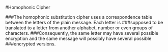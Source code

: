 #Homophonic Cipher

###The homophonic substitution cipher uses a correspondence table between the letters of the plain message. Each letter is ###supposed to be translated to a letter from another alphabet, number or even groups of characters. 
###Consequently, the same letter may have several possible encryption and the same message will possibly have several possible ###encrypted versions.